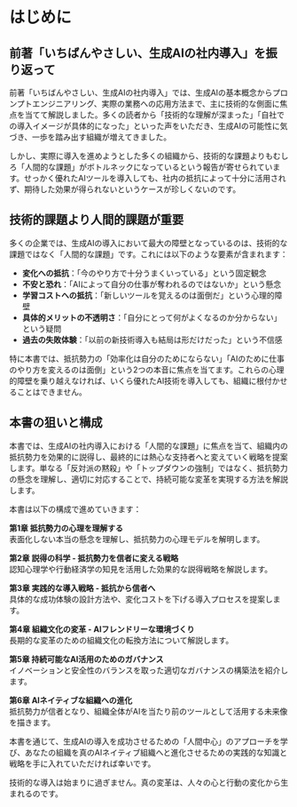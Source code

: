 # はじめに

## 前著「いちばんやさしい、生成AIの社内導入」を振り返って

前著「いちばんやさしい、生成AIの社内導入」では、生成AIの基本概念からプロンプトエンジニアリング、実際の業務への応用方法まで、主に技術的な側面に焦点を当てて解説しました。多くの読者から「技術的な理解が深まった」「自社での導入イメージが具体的になった」といった声をいただき、生成AIの可能性に気づき、一歩を踏み出す組織が増えてきました。

しかし、実際に導入を進めようとした多くの組織から、技術的な課題よりもむしろ「人間的な課題」がボトルネックになっているという報告が寄せられています。せっかく優れたAIツールを導入しても、社内の抵抗によって十分に活用されず、期待した効果が得られないというケースが珍しくないのです。

## 技術的課題より人間的課題が重要

多くの企業では、生成AIの導入において最大の障壁となっているのは、技術的な課題ではなく「人間的な課題」です。これには以下のような要素が含まれます：

- **変化への抵抗**：「今のやり方で十分うまくいっている」という固定観念
- **不安と恐れ**：「AIによって自分の仕事が奪われるのではないか」という懸念
- **学習コストへの抵抗**：「新しいツールを覚えるのは面倒だ」という心理的障壁
- **具体的メリットの不透明さ**：「自分にとって何がよくなるのか分からない」という疑問
- **過去の失敗体験**：「以前の新技術導入も結局は形だけだった」という不信感

特に本書では、抵抗勢力の「効率化は自分のためにならない」「AIのために仕事のやり方を変えるのは面倒」という2つの本音に焦点を当てます。これらの心理的障壁を乗り越えなければ、いくら優れたAI技術を導入しても、組織に根付かせることはできません。

## 本書の狙いと構成

本書では、生成AIの社内導入における「人間的な課題」に焦点を当て、組織内の抵抗勢力を効果的に説得し、最終的には熱心な支持者へと変えていく戦略を提案します。単なる「反対派の黙殺」や「トップダウンの強制」ではなく、抵抗勢力の懸念を理解し、適切に対応することで、持続可能な変革を実現する方法を解説します。

本書は以下の構成で進めていきます：

**第1章 抵抗勢力の心理を理解する**  
表面化しない本当の懸念を理解し、抵抗勢力の心理モデルを解明します。

**第2章 説得の科学 - 抵抗勢力を信者に変える戦略**  
認知心理学や行動経済学の知見を活用した効果的な説得戦略を解説します。

**第3章 実践的な導入戦略 - 抵抗から信者へ**  
具体的な成功体験の設計方法や、変化コストを下げる導入プロセスを提案します。

**第4章 組織文化の変革 - AIフレンドリーな環境づくり**  
長期的な変革のための組織文化の転換方法について解説します。

**第5章 持続可能なAI活用のためのガバナンス**  
イノベーションと安全性のバランスを取った適切なガバナンスの構築法を紹介します。

**第6章 AIネイティブな組織への進化**  
抵抗勢力が信者となり、組織全体がAIを当たり前のツールとして活用する未来像を描きます。

本書を通じて、生成AIの導入を成功させるための「人間中心」のアプローチを学び、あなたの組織を真のAIネイティブ組織へと進化させるための実践的な知識と戦略を手に入れていただければ幸いです。

技術的な導入は始まりに過ぎません。真の変革は、人々の心と行動の変化から生まれるのです。